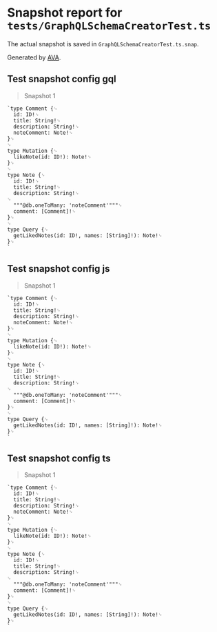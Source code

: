 # Snapshot report for `tests/GraphQLSchemaCreatorTest.ts`

The actual snapshot is saved in `GraphQLSchemaCreatorTest.ts.snap`.

Generated by [AVA](https://ava.li).

## Test snapshot config gql

> Snapshot 1

    `type Comment {␊
      id: ID!␊
      title: String!␊
      description: String!␊
      noteComment: Note!␊
    }␊
    ␊
    type Mutation {␊
      likeNote(id: ID!): Note!␊
    }␊
    ␊
    type Note {␊
      id: ID!␊
      title: String!␊
      description: String!␊
    ␊
      """@db.oneToMany: 'noteComment'"""␊
      comment: [Comment]!␊
    }␊
    ␊
    type Query {␊
      getLikedNotes(id: ID!, names: [String]!): Note!␊
    }␊
    `

## Test snapshot config js

> Snapshot 1

    `type Comment {␊
      id: ID!␊
      title: String!␊
      description: String!␊
      noteComment: Note!␊
    }␊
    ␊
    type Mutation {␊
      likeNote(id: ID!): Note!␊
    }␊
    ␊
    type Note {␊
      id: ID!␊
      title: String!␊
      description: String!␊
    ␊
      """@db.oneToMany: 'noteComment'"""␊
      comment: [Comment]!␊
    }␊
    ␊
    type Query {␊
      getLikedNotes(id: ID!, names: [String]!): Note!␊
    }␊
    `

## Test snapshot config ts

> Snapshot 1

    `type Comment {␊
      id: ID!␊
      title: String!␊
      description: String!␊
      noteComment: Note!␊
    }␊
    ␊
    type Mutation {␊
      likeNote(id: ID!): Note!␊
    }␊
    ␊
    type Note {␊
      id: ID!␊
      title: String!␊
      description: String!␊
    ␊
      """@db.oneToMany: 'noteComment'"""␊
      comment: [Comment]!␊
    }␊
    ␊
    type Query {␊
      getLikedNotes(id: ID!, names: [String]!): Note!␊
    }␊
    `
